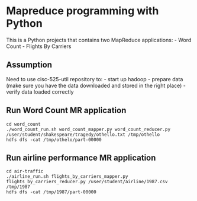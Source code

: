 # Mapreduce programming with Python

This is a Python projects that contains two MapReduce applications:
    - Word Count
    - Flights By Carriers

## Assumption

Need to use cisc-525-util repository to:
    - start up hadoop
    - prepare data (make sure you have the data downloaded and stored in the right place)
    - verify data loaded correctly

## Run Word Count MR application

```shell script
cd word_count
./word_count_run.sh word_count_mapper.py word_count_reducer.py /user/student/shakespeare/tragedy/othello.txt /tmp/othello
hdfs dfs -cat /tmp/othelo/part-00000
```

## Run airline performance MR application

```shell script
cd air-traffic
./airline_run.sh flights_by_carriers_mapper.py flights_by_carriers_reducer.py /user/student/airline/1987.csv /tmp/1987
hdfs dfs -cat /tmp/1987/part-00000
```
